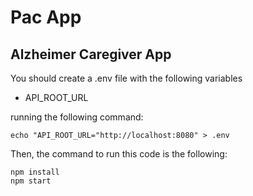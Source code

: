 # Pac App
## Alzheimer Caregiver App

You should create a .env file with the following variables

- API_ROOT_URL

running the following command:

```shell
echo "API_ROOT_URL="http://localhost:8080" > .env
```

Then, the command to run this code is the following:

```shell
npm install
npm start
```